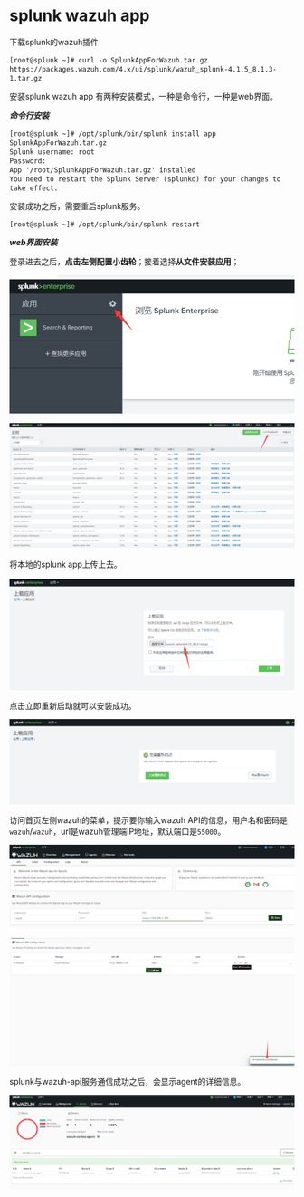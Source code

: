 # splunk wazuh app

下载splunk的wazuh插件

```text
[root@splunk ~]# curl -o SplunkAppForWazuh.tar.gz https://packages.wazuh.com/4.x/ui/splunk/wazuh_splunk-4.1.5_8.1.3-1.tar.gz
```

安装splunk wazuh app 有两种安装模式，一种是命令行，一种是web界面。

_**命令行安装**_

```text
[root@splunk ~]# /opt/splunk/bin/splunk install app SplunkAppForWazuh.tar.gz
Splunk username: root
Password: 
App '/root/SplunkAppForWazuh.tar.gz' installed 
You need to restart the Splunk Server (splunkd) for your changes to take effect.
```

安装成功之后，需要重启splunk服务。

```text
[root@splunk ~]# /opt/splunk/bin/splunk restart
```

_**web界面安装**_

登录进去之后，**点击左侧配置小齿轮**；接着选择**从文件安装应用**；

![](../../../.gitbook/assets/image%20%2869%29.png)

![](../../../.gitbook/assets/image%20%2867%29.png)

将本地的splunk app上传上去。

![](../../../.gitbook/assets/image%20%2876%29.png)

点击立即重新启动就可以安装成功。

![](../../../.gitbook/assets/image%20%2874%29.png)

访问首页左侧wazuh的菜单，提示要你输入wazuh API的信息，用户名和密码是`wazuh`/`wazuh`，url是wazuh管理端IP地址，默认端口是`55000`。

![](../../../.gitbook/assets/image%20%2865%29.png)

![&#x901A;&#x4FE1;&#x6210;&#x529F;](../../../.gitbook/assets/image%20%2877%29.png)

splunk与wazuh-api服务通信成功之后，会显示agent的详细信息。

![](../../../.gitbook/assets/image%20%2878%29.png)

